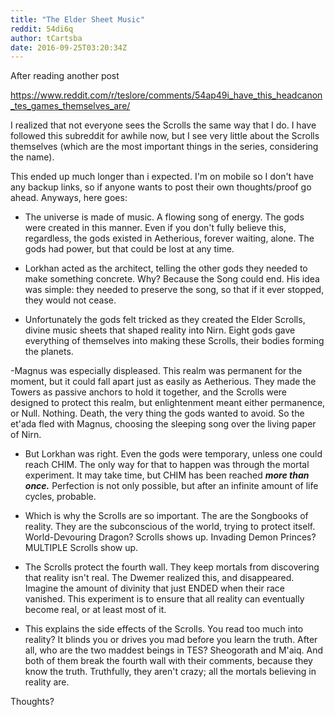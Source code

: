 ```yaml
---
title: "The Elder Sheet Music"
reddit: 54di6q
author: tCartsba
date: 2016-09-25T03:20:34Z
---
```


After reading another post 

https://www.reddit.com/r/teslore/comments/54ap49i_have_this_headcanon_tes_games_themselves_are/

I realized that not everyone sees the Scrolls the same way that I do. I have followed this subreddit for awhile now, but I see very little about the Scrolls themselves  (which are the most important things in the series, considering the name). 

This ended up much longer than i expected. I'm on mobile so I don't have any backup links, so if anyone wants to post their own thoughts/proof go ahead. 
Anyways, here goes: 

- The universe is made of music. A flowing song of energy. The gods were created in this manner. Even if you don't fully believe this, regardless, the gods existed in Aetherious, forever waiting, alone. The gods had power, but that could be lost at any time. 

- Lorkhan acted as the architect, telling the other gods they needed to make something concrete. Why? Because the Song could end. His idea was simple: they needed to preserve the song, so that if it ever stopped, they would not cease. 

- Unfortunately the gods felt tricked as they created the Elder Scrolls, divine music sheets that shaped reality into Nirn. Eight gods gave everything of themselves into making these Scrolls, their bodies forming the planets. 

-Magnus was especially displeased. This realm was permanent for the moment, but it could fall apart just as easily as Aetherious. They made the Towers as passive anchors to hold it together, and the Scrolls were designed to protect this realm, but enlightenment meant either permanence, or Null. Nothing. Death, the very thing the gods wanted to avoid. So the et'ada fled with Magnus, choosing the sleeping song over the living paper of Nirn. 

- But Lorkhan was right. Even the gods were temporary, unless one could reach CHIM. The only way for that to happen was through the mortal experiment. It may take time, but CHIM has been reached ***more than once.*** Perfection is not only possible, but after an infinite amount of life cycles, probable. 

- Which is why the Scrolls are so important. The are the Songbooks of reality. They are the subconscious of the world, trying to protect itself. World-Devouring Dragon? Scrolls shows up. Invading Demon Princes? MULTIPLE Scrolls show up. 

- The Scrolls protect the fourth wall. They keep mortals from discovering that reality isn't real. The Dwemer realized this, and disappeared. Imagine the amount of divinity that just ENDED when their race vanished. This experiment is to ensure that all reality can eventually become real, or at least most of it. 

- This explains the side effects of the Scrolls. You read too much into reality? It blinds you or drives you mad before you learn the truth. After all, who are the two maddest beings in TES? Sheogorath and M'aiq. And both of them break the fourth wall with their comments, because they know the truth. Truthfully, they aren't crazy; all the mortals believing in reality are. 

Thoughts? 








